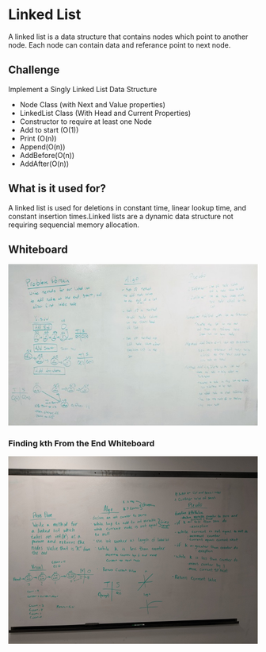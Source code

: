 # Linked List

A linked list is a data structure that contains nodes which point to another node. Each node can contain data and referance point to next node.


## Challenge
Implement a Singly Linked List Data Structure
- Node Class (with Next and Value properties)
- LinkedList Class (With Head and Current Properties)
- Constructor to require at least one Node
- Add to start (O(1))
- Print (O(n))
- Append(O(n))
- AddBefore(O(n))
- AddAfter(O(n))

## What is it used for?

A linked list is used for deletions in constant time, linear lookup time, and constant insertion times.Linked lists are a dynamic data structure not requiring sequencial memory allocation. 

## Whiteboard
![LinkList Whiteboard](https://github.com/RevYolution/data-structures-and-algorithms/blob/master/assets/LinkList%20Whiteboard.jpg)

### Finding kth From the End Whiteboard
![LinkListkth Whiteboard](https://github.com/RevYolution/data-structures-and-algorithms/blob/master/assets/LinkListkth%20Whiteboard.jpg)
